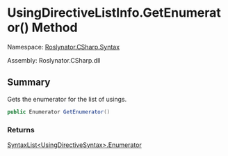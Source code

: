 # UsingDirectiveListInfo\.GetEnumerator\(\) Method

Namespace: [Roslynator.CSharp.Syntax](../../README.md)

Assembly: Roslynator\.CSharp\.dll

## Summary

Gets the enumerator for the list of usings\.

```csharp
public Enumerator GetEnumerator()
```

### Returns

[SyntaxList\<UsingDirectiveSyntax>.Enumerator](https://docs.microsoft.com/en-us/dotnet/api/microsoft.codeanalysis.syntaxlist-1.enumerator)

